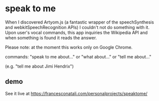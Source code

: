 # speak to me
When I discovered Artyom.js (a fantastic wrapper of the speechSynthesis and webkitSpeechRecognition APIs) I couldn't not do something with it. Upon user's vocal commands, this app inquiries the Wikipedia API and when something is found it reads the answer.

Please note: at the moment this works only on Google Chrome.

commands: "speak to me about..." or "what about..." or "tell me about..." 

(e.g. "tell me about Jimi Hendrix")

## demo
See it live at https://francesconatali.com/personalprojects/speaktome/
